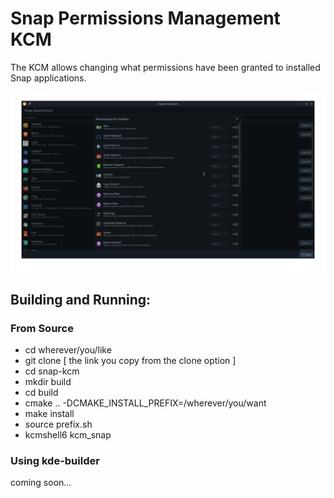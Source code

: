 <!---
SPDX-FileCopyrightText: 2024 Soumyadeep Ghosh <soumyadghosh@ubuntu.com>
SPDX-License-Identifier: GPL-2.0-or-later
-->
# Snap Permissions Management KCM

The KCM allows changing what permissions have been granted to installed Snap applications.

![Plugs Permission Page](resources/plugs_permissions_page.png)

## Building and Running:

### From Source

- cd wherever/you/like
- git clone [ the link you copy from the clone option ]
- cd snap-kcm
- mkdir build
- cd build
- cmake .. -DCMAKE_INSTALL_PREFIX=/wherever/you/want
- make install
- source prefix.sh
- kcmshell6 kcm_snap

### Using kde-builder

coming soon...